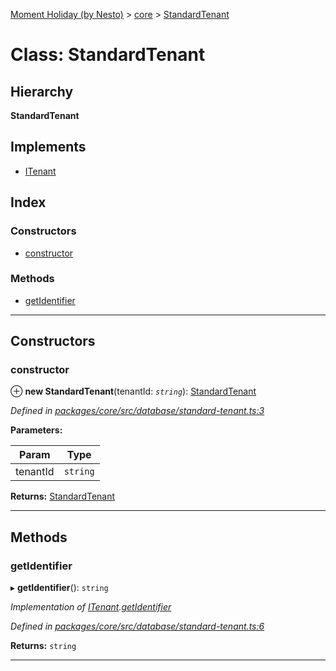[Moment Holiday (by Nesto)](../README.md) > [core](../modules/core.md) > [StandardTenant](../classes/core.standardtenant.md)

# Class: StandardTenant

## Hierarchy

**StandardTenant**

## Implements

* [ITenant](../interfaces/core.itenant.md)

## Index

### Constructors

* [constructor](core.standardtenant.md#constructor)

### Methods

* [getIdentifier](core.standardtenant.md#getidentifier)

---

## Constructors

<a id="constructor"></a>

###  constructor

⊕ **new StandardTenant**(tenantId: *`string`*): [StandardTenant](core.standardtenant.md)

*Defined in [packages/core/src/database/standard-tenant.ts:3](https://github.com/nesto-software/moment-holiday/blob/72ce1a6/packages/core/src/database/standard-tenant.ts#L3)*

**Parameters:**

| Param | Type |
| ------ | ------ |
| tenantId | `string` |

**Returns:** [StandardTenant](core.standardtenant.md)

___

## Methods

<a id="getidentifier"></a>

###  getIdentifier

▸ **getIdentifier**(): `string`

*Implementation of [ITenant](../interfaces/core.itenant.md).[getIdentifier](../interfaces/core.itenant.md#getidentifier)*

*Defined in [packages/core/src/database/standard-tenant.ts:6](https://github.com/nesto-software/moment-holiday/blob/72ce1a6/packages/core/src/database/standard-tenant.ts#L6)*

**Returns:** `string`

___

